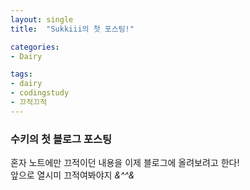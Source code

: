 ```yaml
---
layout: single
title:  "Sukkiii의 첫 포스팅!"

categories: 
- Dairy

tags: 
- dairy
- codingstudy
- 끄적끄적      
---
```



### 수키의 첫 블로그 포스팅

혼자 노트에만 끄적이던 내용을 이제 블로그에 올려보려고 한다!
<br>앞으로 열시미 끄적여봐야지 *&^^&*
